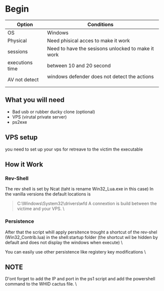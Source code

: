 # Begin
| Option | Conditions  |
| ------| -----------|
| OS     | Windows     |
| Physical        | Need phisical acces to make it work                 |
| sessions        | Need to have the sesisons unlocked to make it work  |
| executions time | between 10 and 20 second                            |
| AV not detect   | windows defender does not detect the actions        |

  
## What you will need
 - Bad usb or rubber ducky clone (optional)
 - VPS (virutal private server)
 - ps2exe 

## VPS setup
you need to set up your vps for retreave to the victim the executable

## How it Work 

### Rev-Shell
The rev shell is set by Ncat (taht is rename Win32_Lua.exe in this case)
In the vanilla versions the default locations is 
> C:\Windows\System32\drivers\wfd
A connextion is build between the victime and your VPS.  \

### Persistence
After that the script whill apply persitence trought a shortcut of the rev-shel (Win32_Contrib.lua) in the shell:startup folder (the shortcut wil be hidden by default and does not display the windows when execute) \

You can easily use other persistence like registery key modifications \

## NOTE 

D'ont forget to add the IP and port in the ps1 script and add the powershell command to the WHID cactus file. \